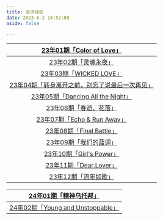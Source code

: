 ```yaml
---
title: 音流咏叹
date: 2023-6-2 14:52:09
aside: false

---
```




| [23年01期「Color of Love」](https://arrietty-fly.github.io/音流咏叹/2301) |
| :----------------------------------------------------------: |
| [23年02期「灵魂永夜」](https://arrietty-fly.github.io/音流咏叹/2302) |
| [23年03期「WICKED LOVE」](https://arrietty-fly.github.io/音流咏叹/2303) |
| [23年04期「转身离开之前，别忘了说最后一次再见」](https://arrietty-fly.github.io/音流咏叹/2304) |
| [23年05期「Dancing All the Night」](https://arrietty-fly.github.io/音流咏叹/2305) |
| [23年06期「春逝、花落」](https://arrietty-fly.github.io/音流咏叹/2306) |
| [23年07期「Echo & Run Away」](https://arrietty-fly.github.io/音流咏叹/2307) |
| [23年08期「Final Battle」](https://arrietty-fly.github.io/音流咏叹/2308) |
| [23年09期「我们的蓝调」](https://arrietty-fly.github.io/音流咏叹/2309) |
| [23年10期「Girl's Power」](https://arrietty-fly.github.io/音流咏叹/2310) |
| [23年11期「Dear.Lover」](https://arrietty-fly.github.io/音流咏叹/2311) |
| [23年12期「流年如歌」](https://arrietty-fly.github.io/音流咏叹/2312) |





| [24年01期「精神乌托邦」](https://arrietty-fly.github.io/音流咏叹/2401) |
| :----------------------------------------------------------: |
| [24年02期「Young and Unstoppable」](https://arrietty-fly.github.io/音流咏叹/2402) |

